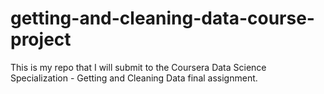# getting-and-cleaning-data-course-project
This is my repo that I will submit to the Coursera Data Science Specialization - Getting and Cleaning Data final assignment.
